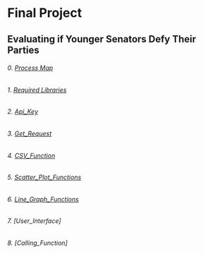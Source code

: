 # Final Project
## Evaluating if Younger Senators Defy Their Parties

###### 0.  [Process Map](Process_Map.docx)
###### 1.  [Required Libraries](Required_Libaries.png)
###### 2.  [Api_Key](API_Key.png)
###### 3.  [Get_Request](Get_Request.png)
###### 4.  [CSV_Function](CSV_Function)
###### 5.  [Scatter_Plot_Functions](scatter_plot_functions.png)
###### 6.  [Line_Graph_Functions](line_graph_functions.png)
###### 7.  [User_Interface]
###### 8.  [Calling_Function]
